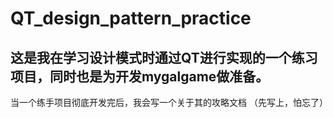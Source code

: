 # QT_design_pattern_practice
这是我在学习设计模式时通过QT进行实现的一个练习项目，同时也是为开发mygalgame做准备。
---
当一个练手项目彻底开发完后，我会写一个关于其的攻略文档 （先写上，怕忘了）
